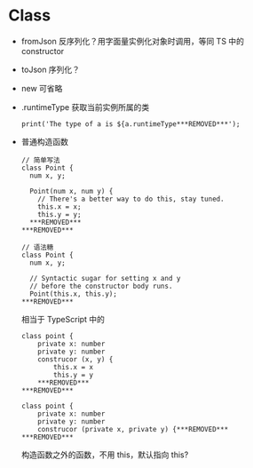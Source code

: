 # Class

- fromJson 反序列化？用字面量实例化对象时调用，等同 TS 中的 constructor

- toJson 序列化？

- new 可省略

- .runtimeType 获取当前实例所属的类

  ```
  print('The type of a is ${a.runtimeType***REMOVED***');
  ```

- 普通构造函数

  ```
  // 简单写法
  class Point {
    num x, y;
  
    Point(num x, num y) {
      // There's a better way to do this, stay tuned.
      this.x = x;
      this.y = y;
    ***REMOVED***
  ***REMOVED***
  
  // 语法糖
  class Point {
    num x, y;
  
    // Syntactic sugar for setting x and y
    // before the constructor body runs.
    Point(this.x, this.y);
  ***REMOVED***
  ```

  相当于 TypeScript 中的

  ```
  class point {
      private x: number
      private y: number
      construcor (x, y) {
          this.x = x
          this.y = y
      ***REMOVED***
  ***REMOVED***
  
  class point {
      private x: number
      private y: number
      construcor (private x, private y) {***REMOVED***
  ***REMOVED***
  ```

  构造函数之外的函数，不用 this，默认指向 this?
